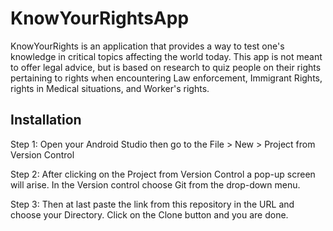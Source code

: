 # KnowYourRightsApp

KnowYourRights is an application that provides a way to test one's knowledge in critical topics affecting the world today.
This app is not meant to offer legal advice, but is based on research to quiz people on their rights pertaining to
rights when encountering Law enforcement, Immigrant Rights, rights in Medical situations, and Worker's rights.


## Installation

Step 1: Open your Android Studio then go to the File > New > Project from Version Control

Step 2: After clicking on the Project from Version Control a pop-up screen will arise. In the Version control choose Git from the drop-down menu. 

Step 3: Then at last paste the link from this repository in the URL and choose your Directory. Click on the Clone button and you are done.


